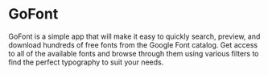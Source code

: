 # GoFont
GoFont is a simple app that will make it easy to quickly search, preview, and download hundreds of free fonts from the Google Font catalog. Get access to all of the available fonts and browse through them using various filters to find the perfect typography to suit your needs.
